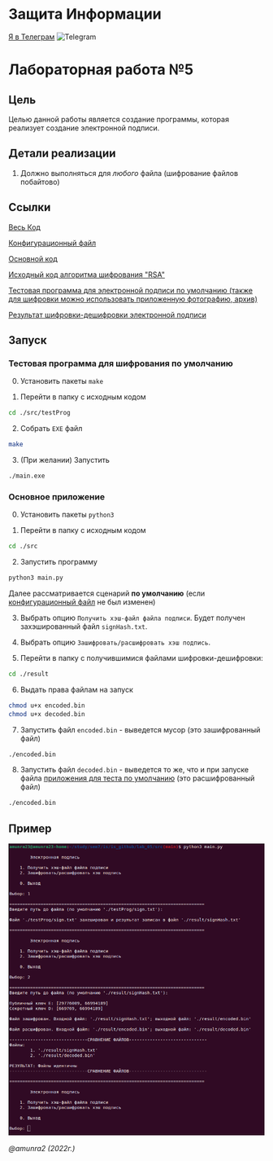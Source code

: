 # Защита Информации

 [Я в Телеграм](https://t.me/amunra2) <img src="https://img.icons8.com/external-tal-revivo-shadow-tal-revivo/344/external-telegram-is-a-cloud-based-instant-messaging-and-voice-over-ip-service-logo-shadow-tal-revivo.png" alt="Telegram" width=15>

# Лабораторная работа №5

## Цель

Целью данной работы является создание программы, которая реализует создание электронной подписи.

## Детали реализации

1. Должно выполняться для _любого_ файла (шифрование файлов побайтово)

## Ссылки

[Весь Код](./src)

[Конфигурационный файл](./src/config.py)

[Основной код](./src/main.py)

[Исходный код алгоритма шифрования "RSA"](./src/rsa/rsa.py)

[Тестовая программа для электронной подписи по умолчанию (также для шифровки можно использовать приложенную фотографию, архив)](./src/testProg/)

[Результат шифровки-дешифровки электронной подписи](./src/result/)


## Запуск

### Тестовая программа для шифрования по умолчанию

0. Установить пакеты `make`

1. Перейти в папку с исходным кодом
   
```bash
cd ./src/testProg
```

2. Собрать `EXE` файл
   
```bash
make
```

3. (При желании) Запустить

```bash
./main.exe
```


### Основное приложение

0. Установить пакеты `python3`

1. Перейти в папку с исходным кодом
   
```bash
cd ./src
```

2. Запустить программу
   
```bash
python3 main.py
```

Далее рассматривается сценарий __по умолчанию__ (если [конфигурационный файл](./src/config.py) не был изменен)

3. Выбрать опцию `Получить хэш-файл файла подписи`. Будет получен захэшированный файл `signHash.txt`.
   
4. Выбрать опцию `Зашифровать/расшифровать хэш подпись`.

5. Перейти в папку с получившимися файлами шифровки-дешифровки:

```bash
cd ./result
```

6. Выдать права файлам на запуск
   
```bash
chmod u+x encoded.bin
chmod u+x decoded.bin
```

7. Запустить файл `encoded.bin` - выведется мусор (это зашифрованный файл)

```bash
./encoded.bin
```

8. Запустить файл `decoded.bin` - выведется то же, что и при запуске файла [приложения для теста по умолчанию](./src/testProg/) (это расшифрованный файл)

```bash
./encoded.bin
```


## Пример

<img src="./img/example.png"/>

_@amunra2 (2022г.)_
